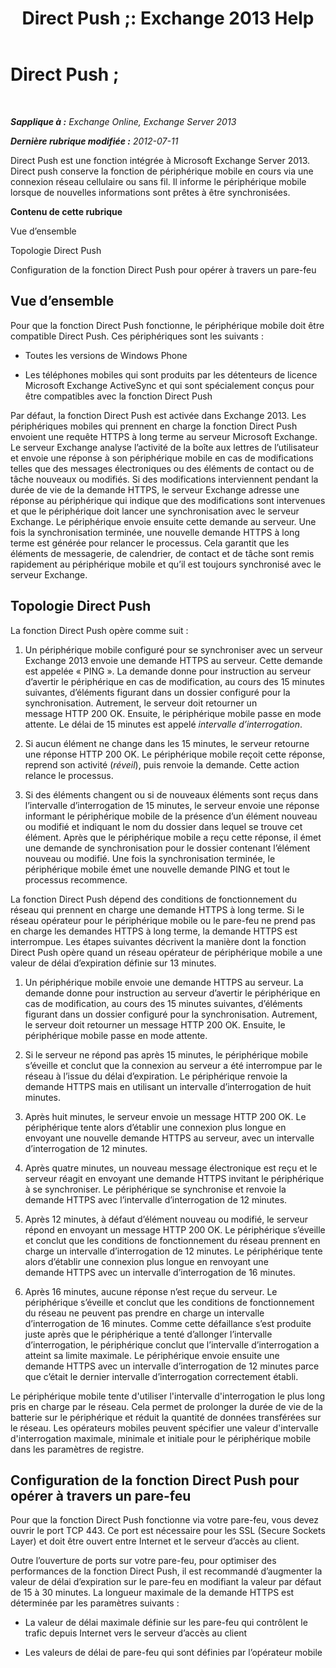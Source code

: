 ﻿---
title: 'Direct Push ;: Exchange 2013 Help'
TOCTitle: Direct Push ;
ms:assetid: 373c1629-3d4b-4828-b014-9e103de4ef25
ms:mtpsurl: https://technet.microsoft.com/fr-fr/library/Aa997252(v=EXCHG.150)
ms:contentKeyID: 50477902
ms.date: 04/24/2018
mtps_version: v=EXCHG.150
ms.translationtype: HT
---

# Direct Push ;

 

_**Sapplique à :** Exchange Online, Exchange Server 2013_

_**Dernière rubrique modifiée :** 2012-07-11_

Direct Push est une fonction intégrée à Microsoft Exchange Server 2013. Direct push conserve la fonction de périphérique mobile en cours via une connexion réseau cellulaire ou sans fil. Il informe le périphérique mobile lorsque de nouvelles informations sont prêtes à être synchronisées.

**Contenu de cette rubrique**

Vue d’ensemble

Topologie Direct Push

Configuration de la fonction Direct Push pour opérer à travers un pare-feu

## Vue d’ensemble

Pour que la fonction Direct Push fonctionne, le périphérique mobile doit être compatible Direct Push. Ces périphériques sont les suivants :

  - Toutes les versions de Windows Phone

  - Les téléphones mobiles qui sont produits par les détenteurs de licence Microsoft Exchange ActiveSync et qui sont spécialement conçus pour être compatibles avec la fonction Direct Push

Par défaut, la fonction Direct Push est activée dans Exchange 2013. Les périphériques mobiles qui prennent en charge la fonction Direct Push envoient une requête HTTPS à long terme au serveur Microsoft Exchange. Le serveur Exchange analyse l’activité de la boîte aux lettres de l’utilisateur et envoie une réponse à son périphérique mobile en cas de modifications telles que des messages électroniques ou des éléments de contact ou de tâche nouveaux ou modifiés. Si des modifications interviennent pendant la durée de vie de la demande HTTPS, le serveur Exchange adresse une réponse au périphérique qui indique que des modifications sont intervenues et que le périphérique doit lancer une synchronisation avec le serveur Exchange. Le périphérique envoie ensuite cette demande au serveur. Une fois la synchronisation terminée, une nouvelle demande HTTPS à long terme est générée pour relancer le processus. Cela garantit que les éléments de messagerie, de calendrier, de contact et de tâche sont remis rapidement au périphérique mobile et qu’il est toujours synchronisé avec le serveur Exchange.

## Topologie Direct Push

La fonction Direct Push opère comme suit :

1.  Un périphérique mobile configuré pour se synchroniser avec un serveur Exchange 2013 envoie une demande HTTPS au serveur. Cette demande est appelée « PING ». La demande donne pour instruction au serveur d’avertir le périphérique en cas de modification, au cours des 15 minutes suivantes, d’éléments figurant dans un dossier configuré pour la synchronisation. Autrement, le serveur doit retourner un message HTTP 200 OK. Ensuite, le périphérique mobile passe en mode attente. Le délai de 15 minutes est appelé *intervalle d’interrogation*.

2.  Si aucun élément ne change dans les 15 minutes, le serveur retourne une réponse HTTP 200 OK. Le périphérique mobile reçoit cette réponse, reprend son activité (*réveil*), puis renvoie la demande. Cette action relance le processus.

3.  Si des éléments changent ou si de nouveaux éléments sont reçus dans l’intervalle d’interrogation de 15 minutes, le serveur envoie une réponse informant le périphérique mobile de la présence d’un élément nouveau ou modifié et indiquant le nom du dossier dans lequel se trouve cet élément. Après que le périphérique mobile a reçu cette réponse, il émet une demande de synchronisation pour le dossier contenant l’élément nouveau ou modifié. Une fois la synchronisation terminée, le périphérique mobile émet une nouvelle demande PING et tout le processus recommence.

La fonction Direct Push dépend des conditions de fonctionnement du réseau qui prennent en charge une demande HTTPS à long terme. Si le réseau opérateur pour le périphérique mobile ou le pare-feu ne prend pas en charge les demandes HTTPS à long terme, la demande HTTPS est interrompue. Les étapes suivantes décrivent la manière dont la fonction Direct Push opère quand un réseau opérateur de périphérique mobile a une valeur de délai d’expiration définie sur 13 minutes.

1.  Un périphérique mobile envoie une demande HTTPS au serveur. La demande donne pour instruction au serveur d’avertir le périphérique en cas de modification, au cours des 15 minutes suivantes, d’éléments figurant dans un dossier configuré pour la synchronisation. Autrement, le serveur doit retourner un message HTTP 200 OK. Ensuite, le périphérique mobile passe en mode attente.

2.  Si le serveur ne répond pas après 15 minutes, le périphérique mobile s’éveille et conclut que la connexion au serveur a été interrompue par le réseau à l’issue du délai d’expiration. Le périphérique renvoie la demande HTTPS mais en utilisant un intervalle d’interrogation de huit minutes.

3.  Après huit minutes, le serveur envoie un message HTTP 200 OK. Le périphérique tente alors d’établir une connexion plus longue en envoyant une nouvelle demande HTTPS au serveur, avec un intervalle d’interrogation de 12 minutes.

4.  Après quatre minutes, un nouveau message électronique est reçu et le serveur réagit en envoyant une demande HTTPS invitant le périphérique à se synchroniser. Le périphérique se synchronise et renvoie la demande HTTPS avec l’intervalle d’interrogation de 12 minutes.

5.  Après 12 minutes, à défaut d’élément nouveau ou modifié, le serveur répond en envoyant un message HTTP 200 OK. Le périphérique s’éveille et conclut que les conditions de fonctionnement du réseau prennent en charge un intervalle d’interrogation de 12 minutes. Le périphérique tente alors d’établir une connexion plus longue en renvoyant une demande HTTPS avec un intervalle d’interrogation de 16 minutes.

6.  Après 16 minutes, aucune réponse n’est reçue du serveur. Le périphérique s’éveille et conclut que les conditions de fonctionnement du réseau ne peuvent pas prendre en charge un intervalle d’interrogation de 16 minutes. Comme cette défaillance s’est produite juste après que le périphérique a tenté d’allonger l’intervalle d’interrogation, le périphérique conclut que l’intervalle d’interrogation a atteint sa limite maximale. Le périphérique envoie ensuite une demande HTTPS avec un intervalle d’interrogation de 12 minutes parce que c’était le dernier intervalle d’interrogation correctement établi.

Le périphérique mobile tente d'utiliser l'intervalle d'interrogation le plus long pris en charge par le réseau. Cela permet de prolonger la durée de vie de la batterie sur le périphérique et réduit la quantité de données transférées sur le réseau. Les opérateurs mobiles peuvent spécifier une valeur d'intervalle d'interrogation maximale, minimale et initiale pour le périphérique mobile dans les paramètres de registre.

## Configuration de la fonction Direct Push pour opérer à travers un pare-feu

Pour que la fonction Direct Push fonctionne via votre pare-feu, vous devez ouvrir le port TCP 443. Ce port est nécessaire pour les SSL (Secure Sockets Layer) et doit être ouvert entre Internet et le serveur d’accès au client.

Outre l’ouverture de ports sur votre pare-feu, pour optimiser des performances de la fonction Direct Push, il est recommandé d’augmenter la valeur de délai d’expiration sur le pare-feu en modifiant la valeur par défaut de 15 à 30 minutes. La longueur maximale de la demande HTTPS est déterminée par les paramètres suivants :

  - La valeur de délai maximale définie sur les pare-feu qui contrôlent le trafic depuis Internet vers le serveur d’accès au client

  - Les valeurs de délai de pare-feu qui sont définies par l’opérateur mobile

